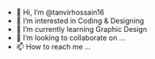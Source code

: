 - 👋 Hi, I’m @tanvirhossain16
- 👀 I’m interested in Coding & Designing
- 🌱 I’m currently learning Graphic Design
- 💞️ I’m looking to collaborate on ...
- 📫 How to reach me ...

<!---
tanvirhossain16/tanvirhossain16 is a ✨ special ✨ repository because its `README.md` (this file) appears on your GitHub profile.
You can click the Preview link to take a look at your changes.
--->
